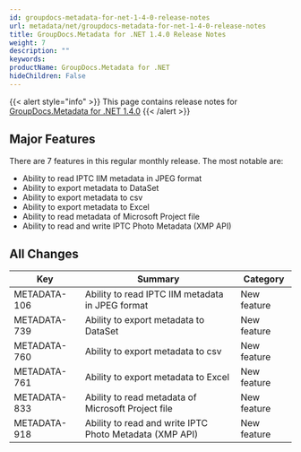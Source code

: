 ```yaml
---
id: groupdocs-metadata-for-net-1-4-0-release-notes
url: metadata/net/groupdocs-metadata-for-net-1-4-0-release-notes
title: GroupDocs.Metadata for .NET 1.4.0 Release Notes
weight: 7
description: ""
keywords: 
productName: GroupDocs.Metadata for .NET
hideChildren: False
---
```

{{< alert style="info" >}}
This page contains release notes for [GroupDocs.Metadata for .NET 1.4.0](http://downloads.groupdocs.com/metadata/net/new-releases/groupdocs.metadata-for-.net-1.4.0/)
{{< /alert >}}

## Major Features

There are 7 features in this regular monthly release. The most notable are:

*   Ability to read IPTC IIM metadata in JPEG format 
*   Ability to export metadata to DataSet 
*   Ability to export metadata to csv 
*   Ability to export metadata to Excel 
*   Ability to read metadata of Microsoft Project file 
*   Ability to read and write IPTC Photo Metadata (XMP API)

## All Changes

| Key | Summary | Category |
| --- | --- | --- |
| METADATA-106 | Ability to read IPTC IIM metadata in JPEG format | New feature |
| METADATA-739 | Ability to export metadata to DataSet | New feature |
| METADATA-760 | Ability to export metadata to csv | New feature |
| METADATA-761 | Ability to export metadata to Excel | New feature |
| METADATA-833 | Ability to read metadata of Microsoft Project file | New feature |
| METADATA-918 | Ability to read and write IPTC Photo Metadata (XMP API) | New feature |
